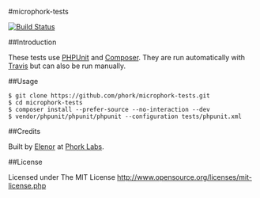 #microphork-tests

[![Build Status](https://travis-ci.org/phork/microphork-tests.svg)](https://travis-ci.org/phork/microphork-tests)


##Introduction

These tests use [PHPUnit](http://phpunit.de/) and [Composer](http://getcomposer.org/). They are run automatically with [Travis](https://travis-ci.org) but can also be run manually. 


##Usage

```
$ git clone https://github.com/phork/microphork-tests.git
$ cd microphork-tests
$ composer install --prefer-source --no-interaction --dev
$ vendor/phpunit/phpunit/phpunit --configuration tests/phpunit.xml
```


##Credits

Built by [Elenor](http://elenor.net) at [Phork Labs](http://phorklabs.com).


##License

Licensed under The MIT License
<http://www.opensource.org/licenses/mit-license.php>